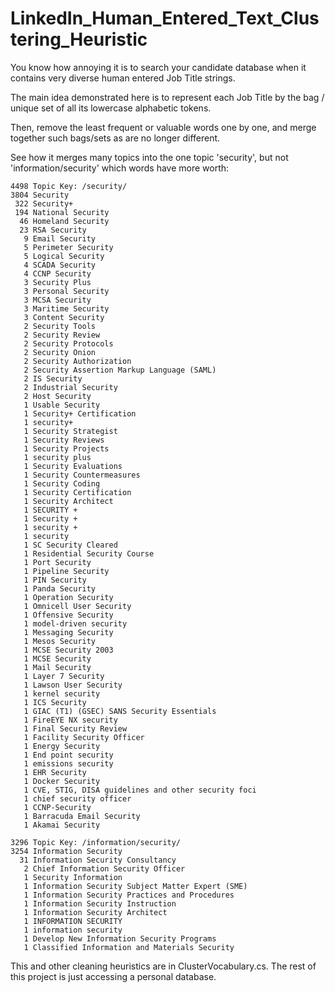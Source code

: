 # LinkedIn_Human_Entered_Text_Clustering_Heuristic

You know how annoying it is to search your candidate database
when it contains very diverse human entered Job Title strings.

The main idea demonstrated here is to represent each Job Title
by the bag / unique set of all its lowercase alphabetic tokens.

Then, remove the least frequent or valuable words one by one,
and merge together such bags/sets as are no longer different.

See how it merges many topics into the one topic 'security',
but not 'information/security' which words have more worth:


    4498 Topic Key: /security/
    3804 Security
     322 Security+
     194 National Security
      46 Homeland Security
      23 RSA Security
       9 Email Security
       5 Perimeter Security
       5 Logical Security
       4 SCADA Security
       4 CCNP Security
       3 Security Plus
       3 Personal Security
       3 MCSA Security
       3 Maritime Security
       3 Content Security
       2 Security Tools
       2 Security Review
       2 Security Protocols
       2 Security Onion
       2 Security Authorization
       2 Security Assertion Markup Language (SAML)
       2 IS Security
       2 Industrial Security
       2 Host Security
       1 Usable Security
       1 Security+ Certification
       1 security+
       1 Security Strategist
       1 Security Reviews
       1 Security Projects
       1 security plus
       1 Security Evaluations
       1 Security Countermeasures
       1 Security Coding
       1 Security Certification
       1 Security Architect
       1 SECURITY +
       1 Security +
       1 security +
       1 security
       1 SC Security Cleared
       1 Residential Security Course
       1 Port Security
       1 Pipeline Security
       1 PIN Security
       1 Panda Security
       1 Operation Security
       1 Omnicell User Security
       1 Offensive Security
       1 model-driven security
       1 Messaging Security
       1 Mesos Security
       1 MCSE Security 2003
       1 MCSE Security
       1 Mail Security
       1 Layer 7 Security
       1 Lawson User Security
       1 kernel security
       1 ICS Security
       1 GIAC (T1) (GSEC) SANS Security Essentials
       1 FireEYE NX security
       1 Final Security Review
       1 Facility Security Officer
       1 Energy Security
       1 End point security
       1 emissions security
       1 EHR Security
       1 Docker Security
       1 CVE, STIG, DISA guidelines and other security foci
       1 chief security officer
       1 CCNP-Security
       1 Barracuda Email Security
       1 Akamai Security

    3296 Topic Key: /information/security/
    3254 Information Security
      31 Information Security Consultancy
       2 Chief Information Security Officer
       1 Security Information
       1 Information Security Subject Matter Expert (SME)
       1 Information Security Practices and Procedures
       1 Information Security Instruction
       1 Information Security Architect
       1 INFORMATION SECURITY
       1 information security
       1 Develop New Information Security Programs
       1 Classified Information and Materials Security

This and other cleaning heuristics are in ClusterVocabulary.cs.
The rest of this project is just accessing a personal database.
